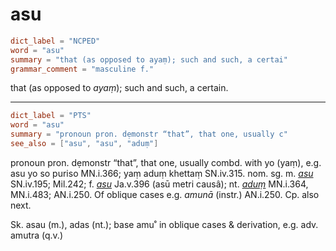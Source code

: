 # asu

``` toml
dict_label = "NCPED"
word = "asu"
summary = "that (as opposed to ayaṃ); such and such, a certai"
grammar_comment = "masculine f."
```

that (as opposed to *ayaṃ*); such and such, a certain.

--------------------

``` toml
dict_label = "PTS"
word = "asu"
summary = "pronoun pron. dẹmonstr “that”, that one, usually c"
see_also = ["asu", "asu", "aduṃ"]
```

pronoun pron. dẹmonstr “that”, that one, usually combd. with yo (yaṃ), e.g. asu yo so puriso MN.i.366; yaṃ aduṃ khettaṃ SN.iv.315. nom. sg. m. *[asu](asu.md)* SN.iv.195; Mil.242; f. *[asu](asu.md)* Ja.v.396 (asū metri causâ); nt. *[aduṃ](aduṃ.md)* MN.i.364, MN.i.483; AN.i.250. Of oblique cases e.g. *amunā* (instr.) AN.i.250. Cp. also next.

Sk. asau (m.), adas (nt.); base amu˚ in oblique cases & derivation, e.g. adv. amutra (q.v.)

